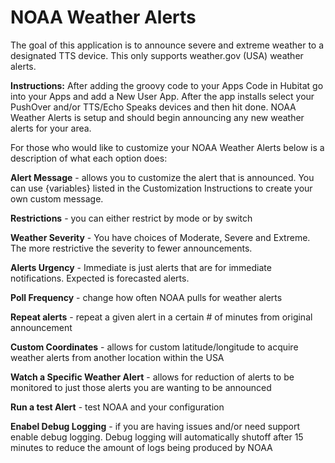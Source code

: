 <h1>NOAA Weather Alerts</h1>

The goal of this application is to announce severe and extreme weather to a designated TTS device.  This only supports weather.gov (USA) weather alerts.

<b>Instructions:</b>
After adding the groovy code to your Apps Code in Hubitat go into your Apps and add a New User App. After the app installs select your PushOver and/or TTS/Echo Speaks devices and then hit done. NOAA Weather Alerts is setup and should begin announcing any new weather alerts for your area.

For those who would like to customize your NOAA Weather Alerts below is a description of what each option does:

<b>Alert Message</b> - allows you to customize the alert that is announced. You can use {variables} listed in the Customization Instructions to create your own custom message.

<b>Restrictions</b> - you can either restrict by mode or by switch

<b>Weather Severity</b> - You have choices of Moderate, Severe and Extreme. The more restrictive the severity to fewer announcements.

<b>Alerts Urgency</b> - Immediate is just alerts that are for immediate notifications. Expected is forecasted alerts.

<b>Poll Frequency</b> - change how often NOAA pulls for weather alerts

<b>Repeat alerts</b> - repeat a given alert in a certain # of minutes from original announcement

<b>Custom Coordinates</b> - allows for custom latitude/longitude to acquire weather alerts from another location within the USA

<b>Watch a Specific Weather Alert</b> - allows for reduction of alerts to be monitored to just those alerts you are wanting to be announced

<b>Run a test Alert</b> - test NOAA and your configuration

<b>Enabel Debug Logging</b> - if you are having issues and/or need support enable debug logging. Debug logging will automatically shutoff after 15 minutes to reduce the amount of logs being produced by NOAA
